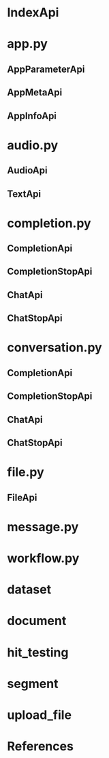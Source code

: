 # IndexApi

# app.py
## AppParameterApi
## AppMetaApi
## AppInfoApi

# audio.py
## AudioApi
## TextApi

# completion.py
## CompletionApi
## CompletionStopApi
## ChatApi
## ChatStopApi

# conversation.py
## CompletionApi
## CompletionStopApi
## ChatApi
## ChatStopApi

# file.py
## FileApi

# message.py

# workflow.py

# dataset

# document

# hit_testing

# segment

# upload_file

# References
